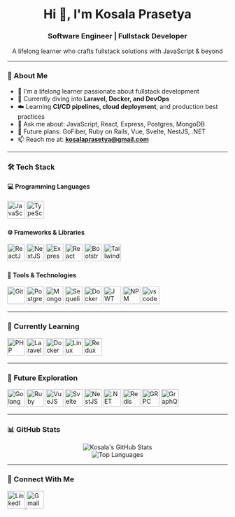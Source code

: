 <h1 align="center">Hi 👋, I'm Kosala Prasetya</h1>
<h3 align="center">Software Engineer | Fullstack Developer</h3>
<p align="center">A lifelong learner who crafts fullstack solutions with JavaScript & beyond</p>

---

### 🧠 About Me

- 🧩 I'm a lifelong learner passionate about fullstack development
- 🔭 Currently diving into **Laravel, Docker, and DevOps**
- ☁️ Learning **CI/CD pipelines, cloud deployment**, and production best practices
- 💬 Ask me about: JavaScript, React, Express, Postgres, MongoDB
- 🚀 Future plans: GoFiber, Ruby on Rails, Vue, Svelte, NestJS, .NET
- 📫 Reach me at: **kosalaprasetya@gmail.com**

---

### 🛠️ Tech Stack

#### 💻 Programming Languages

<p align="left">
  <img src="https://cdn.jsdelivr.net/gh/devicons/devicon/icons/javascript/javascript-original.svg" alt="JavaScript" width="40" />
  <img src="https://cdn.jsdelivr.net/gh/devicons/devicon/icons/typescript/typescript-original.svg" alt="TypeScript" width="40" />
</p>

#### ⚙️ Frameworks & Libraries

<p align="left">
  <img src="https://cdn.jsdelivr.net/gh/devicons/devicon/icons/react/react-original.svg" alt="ReactJS" width="40" />
  <img src="https://cdn.jsdelivr.net/gh/devicons/devicon/icons/nextjs/nextjs-original.svg" alt="NextJS" width="40" />
  <img src="https://cdn.jsdelivr.net/gh/devicons/devicon/icons/express/express-original.svg" alt="ExpressJS" width="40" />
  <img src="https://cdn.jsdelivr.net/gh/devicons/devicon@latest/icons/reactrouter/reactrouter-original.svg" alt="React Router" width="40" />
  <img src="https://cdn.jsdelivr.net/gh/devicons/devicon/icons/bootstrap/bootstrap-original.svg" alt="Bootstrap" width="40" />
  <img src="https://www.vectorlogo.zone/logos/tailwindcss/tailwindcss-icon.svg" alt="Tailwind CSS" width="40" />
</p>

#### 🧰 Tools & Technologies

<p align="left">
  <img src="https://cdn.jsdelivr.net/gh/devicons/devicon@latest/icons/git/git-original.svg" alt="Git" width="40" />
  <img src="https://cdn.jsdelivr.net/gh/devicons/devicon/icons/postgresql/postgresql-original.svg" alt="PostgreSQL" width="40" />
  <img src="https://cdn.jsdelivr.net/gh/devicons/devicon/icons/mongodb/mongodb-original.svg" alt="MongoDB" width="40" />
  <img src="https://cdn.jsdelivr.net/gh/devicons/devicon/icons/sequelize/sequelize-original.svg" alt="Sequelize" width="40" />
  <img src="https://cdn.jsdelivr.net/gh/devicons/devicon/icons/docker/docker-original.svg" alt="Docker" width="40" />
  <img src="https://jwt.io/img/pic_logo.svg" alt="JWT" width="40" />
  <img src="https://cdn.jsdelivr.net/gh/devicons/devicon@latest/icons/npm/npm-original-wordmark.svg" alt="NPM" width="40" />
  <img src="https://cdn.jsdelivr.net/gh/devicons/devicon@latest/icons/vscode/vscode-original.svg" alt="vscode" width="40" />
</p>

---

### 🌱 Currently Learning

<p align="left">
  <img src="https://cdn.jsdelivr.net/gh/devicons/devicon/icons/php/php-original.svg" alt="PHP" width="40" />
  <img src="https://cdn.jsdelivr.net/gh/devicons/devicon@latest/icons/laravel/laravel-original.svg" alt="Laravel" width="40" />
  <img src="https://cdn.jsdelivr.net/gh/devicons/devicon@latest/icons/docker/docker-original.svg" alt="Docker" width="40" />
  <img src="https://cdn.jsdelivr.net/gh/devicons/devicon/icons/linux/linux-original.svg" alt="Linux" width="40" />
  <img src="https://cdn.jsdelivr.net/gh/devicons/devicon@latest/icons/redux/redux-original.svg" alt="Redux" width="40" />
</p>

---

### 🧭 Future Exploration

<p align="left">
  <img src="https://cdn.jsdelivr.net/gh/devicons/devicon/icons/go/go-original.svg" alt="Golang" width="40" />
  <img src="https://cdn.jsdelivr.net/gh/devicons/devicon/icons/ruby/ruby-original.svg" alt="Ruby on Rails" width="40" />
  <img src="https://cdn.jsdelivr.net/gh/devicons/devicon/icons/vuejs/vuejs-original.svg" alt="VueJS" width="40" />
  <img src="https://cdn.jsdelivr.net/gh/devicons/devicon/icons/svelte/svelte-original.svg" alt="Svelte" width="40" />
  <img src="https://cdn.jsdelivr.net/gh/devicons/devicon@latest/icons/nestjs/nestjs-original.svg" alt="NestJS" width="40" />
  <img src="https://cdn.jsdelivr.net/gh/devicons/devicon/icons/dot-net/dot-net-original.svg" alt=".NET" width="40" />
  <img src="https://cdn.jsdelivr.net/gh/devicons/devicon@latest/icons/redis/redis-original.svg" alt="Redis" width="40" />
  <img src="https://cdn.jsdelivr.net/gh/devicons/devicon@latest/icons/grpc/grpc-original.svg" alt="GRPC" width="40" />
  <img src="https://cdn.jsdelivr.net/gh/devicons/devicon@latest/icons/graphql/graphql-plain.svg" alt="GraphQL" width="40" />
  
</p>

---

### 📊 GitHub Stats

<p align="center">
  <img src="https://github-readme-stats.vercel.app/api?username=kosalaprasetya&show_icons=true&theme=radical" alt="Kosala's GitHub Stats" />
  <br/>
  <img src="https://github-readme-stats.vercel.app/api/top-langs/?username=kosalaprasetya&layout=compact&theme=radical" alt="Top Languages" />
</p>

---

### 🔗 Connect With Me

<p align="left">
  <a href="https://www.linkedin.com/in/kosala-prasetya/" target="_blank" title="LinkedIn">
    <img src="https://cdn.jsdelivr.net/gh/devicons/devicon/icons/linkedin/linkedin-original.svg" width="40" alt="LinkedIn"/>
  </a>
  <a href="mailto:kosalaprasetya@gmail.com" target="_blank" title="Email">
    <img src="https://cdn.jsdelivr.net/gh/devicons/devicon/icons/google/google-original.svg" width="40" alt="Gmail"
